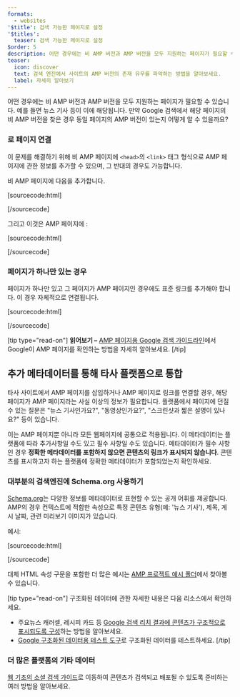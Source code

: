 ```yaml
---
formats:
  - websites
'$title': 검색 가능한 페이지로 설정
'$titles':
  teaser: 검색 가능한 페이지로 설정
$order: 5
description: 어떤 경우에는 비 AMP 버전과 AMP 버전을 모두 지원하는 페이지가 필요할 수 있습니다.  예를 들면 뉴스 기사 등이 이에 해당됩니다...
teaser:
  icon: discover
  text: 검색 엔진에서 사이트의 AMP 버전의 존재 유무를 파악하는 방법을 알아보세요.
  label: 자세히 알아보기
---
```


어떤 경우에는 비 AMP 버전과 AMP 버전을 모두 지원하는 페이지가 필요할 수 있습니다. 예를 들면 뉴스 기사 등이 이에 해당됩니다. 만약 Google 검색에서 해당 페이지의 비 AMP 버전을 찾은 경우 동일 페이지의 AMP 버전이 있는지 어떻게 알 수 있을까요?

### <link>로 페이지 연결

이 문제를 해결하기 위해 비 AMP 페이지에 `<head>`의 `<link>` 태그 형식으로 AMP 페이지에 관한 정보를 추가할 수 있으며, 그 반대의 경우도 가능합니다.

비 AMP 페이지에 다음을 추가합니다.

[sourcecode:html]

<link rel="amphtml" href="https://www.example.com/url/to/amp/document.html">
[/sourcecode]

그리고 이것은 AMP 페이지에 :

[sourcecode:html]

<link rel="canonical" href="https://www.example.com/url/to/full/document.html">
[/sourcecode]

### 페이지가 하나만 있는 경우

페이지가 하나만 있고 그 페이지가 AMP 페이지인 경우에도 표준 링크를 추가해야 합니다. 이 경우 자체적으로 연결됩니다.

[sourcecode:html]

<link rel="canonical" href="https://www.example.com/url/to/amp/document.html">
[/sourcecode]

[tip type="read-on"] <strong>읽어보기 –</strong> [AMP 페이지용 Google 검색 가이드라인](https://support.google.com/webmasters/answer/6340290)에서 Google이 AMP 페이지를 확인하는 방법을 자세히 알아보세요. [/tip]

## 추가 메타데이터를 통해 타사 플랫폼으로 통합 <a name="integrate-with-third-party-platforms-through-additional-metadata"></a>

타사 사이트에서 AMP 페이지를 삽입하거나 AMP 페이지로 링크를 연결할 경우, 해당 페이지가 AMP 페이지라는 사실 이상의 정보가 필요합니다. 플랫폼에서 페이지에 던질 수 있는 질문은 "뉴스 기사인가요?", "동영상인가요?", "스크린샷과 짧은 설명이 있나요?" 등이 있습니다.

이는 AMP 페이지뿐 아니라 모든 웹페이지에 공통으로 적용됩니다. 이 메타데이터는 플랫폼에 따라 추가사항일 수도 있고 필수 사항일 수도 있습니다. 메타데이터가 필수 사항인 경우 **정확한 메타데이터를 포함하지 않으면 콘텐츠의 링크가 표시되지 않습니다**. 콘텐츠를 표시하고자 하는 플랫폼에 정확한 메타데이터가 포함되었는지 확인하세요.

### 대부분의 검색엔진에 Schema.org 사용하기

[Schema.org](http://schema.org/)는 다양한 정보를 메타데이터로 표현할 수 있는 공개 어휘를 제공합니다. AMP의 경우 컨텍스트에 적합한 속성으로 특정 콘텐츠 유형(예: '뉴스 기사'), 제목, 게시 날짜, 관련 미리보기 이미지가 있습니다.

예시:

[sourcecode:html]

<script type="application/ld+json">
  {
    "@context": "http://schema.org",
    "@type": "NewsArticle",
    "mainEntityOfPage": "http://cdn.ampproject.org/article-metadata.html",
    "headline": "Lorem Ipsum",
    "datePublished": "1907-05-05T12:02:41Z",
    "dateModified": "1907-05-05T12:02:41Z",
    "description": "The Catiline Orations continue to beguile engineers and designers alike -- but can it stand the test of time?",
    "author": {
      "@type": "Person",
      "name": "Jordan M Adler"
    },
    "publisher": {
      "@type": "Organization",
      "name": "Google",
      "logo": {
        "@type": "ImageObject",
        "url": "http://cdn.ampproject.org/logo.jpg",
        "width": 600,
        "height": 60
      }
    },
    "image": {
      "@type": "ImageObject",
      "url": "http://cdn.ampproject.org/leader.jpg",
      "height": 2000,
      "width": 800
    }
  }
</script>

[/sourcecode]

대체 HTML 속성 구문을 포함한 더 많은 예시는 [AMP 프로젝트 예시 폴더](https://github.com/ampproject/amphtml/tree/main/examples/metadata-examples)에서 찾아볼 수 있습니다.

[tip type="read-on"] 구조화된 데이터에 관한 자세한 내용은 다음 리소스에서 확인하세요.

- 주요뉴스 캐러셀, 레시피 카드 등 [Google 검색 리치 결과에 콘텐츠가 구조적으로 표시되도록 구성](https://developers.google.com/search/docs/guides/mark-up-content)하는 방법을 알아보세요.
- [Google 구조화된 데이터용 테스트 도구](https://developers.google.com/structured-data/testing-tool/)로 구조화된 데이터를 테스트하세요. [/tip]

### 더 많은 플랫폼의 기타 데이터

[웹 기초의 소셜 검색 가이드](https://developers.google.com/web/fundamentals/discovery-and-monetization/social-discovery/)로 이동하여 콘텐츠가 검색되고 배포될 수 있도록 준비하는 여러 방법을 알아보세요.
